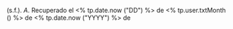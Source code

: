 (s.f.). _A_. Recuperado  el <% tp.date.now ("DD") %> de <% tp.user.txtMonth () %> de <% tp.date.now ("YYYY") %> de 
